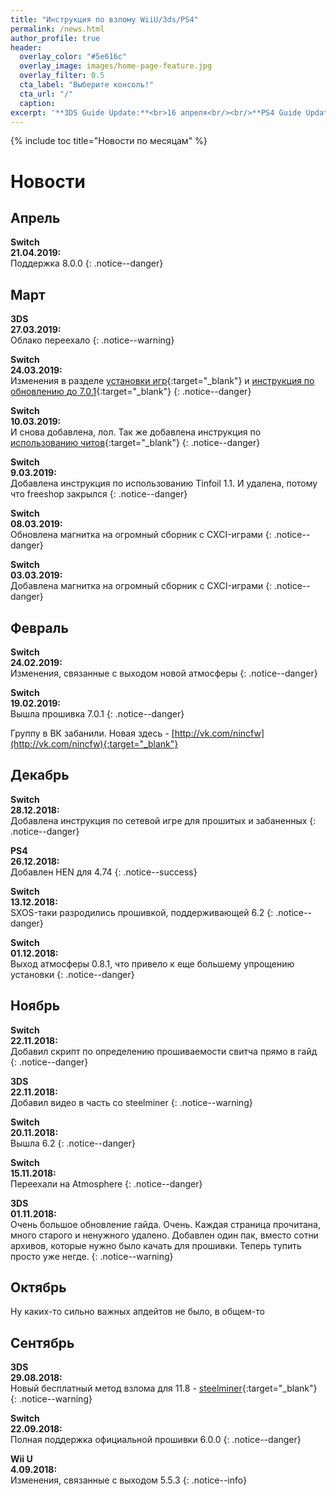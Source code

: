 ```yaml
---
title: "Инструкция по взлому WiiU/3ds/PS4"
permalink: /news.html
author_profile: true
header:
  overlay_color: "#5e616c"
  overlay_image: images/home-page-feature.jpg
  overlay_filter: 0.5
  cta_label: "Выберите консоль!"
  cta_url: "/"
  caption:
excerpt: '**3DS Guide Update:**<br>16 апреля<br/><br/>**PS4 Guide Update:**<br>16 февраля<br/><br/>**Switch Guide Update:**<br>21 апреля<br/><br/>**Wii U Guide Update:**<br>16 февраля<br/><br/>**DSi Guide Update:**<br>21 января'
---
```


{% include toc title="Новости по месяцам" %}

# Новости

## Апрель

**Switch**<br>**21.04.2019:**<br>Поддержка 8.0.0
{: .notice--danger}

## Март

**3DS**<br>**27.03.2019:**<br>Облако переехало
{: .notice--warning}

**Switch**<br>**24.03.2019:**<br>Изменения в разделе [установки игр](http://switch.customfw.xyz/games){:target="_blank"} и [инструкция по обновлению до 7.0.1](http://switch.customfw.xyz/update-to-latest){:target="_blank"}
{: .notice--danger}

**Switch**<br>**10.03.2019:**<br>И снова добавлена, лол. Так же добавлена инструкция по [использованию читов](http://switch.customfw.xyz/cheats){:target="_blank"}
{: .notice--danger}

**Switch**<br>**9.03.2019:**<br>Добавлена инструкция по использованию Tinfoil 1.1. И удалена, потому что freeshop закрылся 
{: .notice--danger}

**Switch**<br>**08.03.2019:**<br>Обновлена магнитка на огромный сборник с CXCI-играми 
{: .notice--danger}

**Switch**<br>**03.03.2019:**<br>Добавлена магнитка на огромный сборник с CXCI-играми 
{: .notice--danger}

## Февраль

**Switch**<br>**24.02.2019:**<br>Изменения, связанные с выходом новой атмосферы
{: .notice--danger}

**Switch**<br>**19.02.2019:**<br>Вышла прошивка 7.0.1
{: .notice--danger}

Группу в ВК забанили. Новая здесь - [http://vk.com/nincfw](http://vk.com/nincfw){:target="_blank"}

## Декабрь

**Switch**<br>**28.12.2018:**<br>Добавлена инструкция по сетевой игре для прошитых и забаненных
{: .notice--danger}

**PS4**<br>**26.12.2018:**<br>Добавлен HEN для 4.74
{: .notice--success}

**Switch**<br>**13.12.2018:**<br>SXOS-таки разродились прошивкой, поддерживающей 6.2
{: .notice--danger}

**Switch**<br>**01.12.2018:**<br>Выход атмосферы 0.8.1, что привело к еще большему упрощению установки
{: .notice--danger}

## Ноябрь

**Switch**<br>**22.11.2018:**<br>Добавил скрипт по определению прошиваемости свитча прямо в гайд
{: .notice--danger}

**3DS**<br>**22.11.2018:**<br>Добавил видео в часть со steelminer
{: .notice--warning}

**Switch**<br>**20.11.2018:**<br>Вышла 6.2
{: .notice--danger}

**Switch**<br>**15.11.2018:**<br>Переехали на Atmosphere
{: .notice--danger}

**3DS**<br>**01.11.2018:**<br>Очень большое обновление гайда. Очень. Каждая страница прочитана, много старого и ненужного удалено. Добавлен один пак, вместо сотни архивов, которые нужно было качать для прошивки. Теперь тупить просто уже негде. 
{: .notice--warning}

## Октябрь

Ну каких-то сильно важных апдейтов не было, в общем-то 

## Сентябрь

**3DS**<br>**29.08.2018:**<br>Новый бесплатный метод взлома для 11.8 - [steelminer](http://3ds.customfw.xyz/steelminer){:target="_blank"}
{: .notice--warning}

**Switch**<br>**22.09.2018:**<br>Полная поддержка официальной прошивки 6.0.0
{: .notice--danger}

**Wii U**<br>**4.09.2018:**<br>Изменения, связанные с выходом 5.5.3
{: .notice--info}